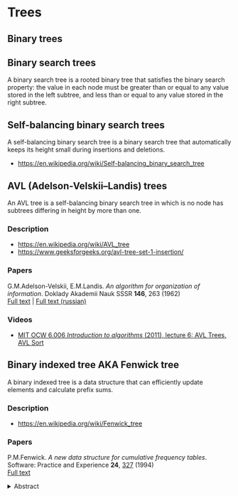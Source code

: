 # Trees

## Binary trees

## Binary search trees

A binary search tree is a rooted binary tree that satisfies the binary search property: the value in each node must be greater than or equal to any value stored in the left subtree, and less than or equal to any value stored in the right subtree.

## Self-balancing binary search trees

A self-balancing binary search tree is a binary search tree that automatically keeps its height small during insertions and deletions.

* https://en.wikipedia.org/wiki/Self-balancing_binary_search_tree

## AVL (Adelson-Velskii&ndash;Landis) trees

An AVL tree is a self-balancing binary search tree in which is no node has subtrees differing in height by more than one.

### Description

* https://en.wikipedia.org/wiki/AVL_tree
* https://www.geeksforgeeks.org/avl-tree-set-1-insertion/

### Papers

G.M.Adelson-Velskii, E.M.Landis. *An algorithm for organization of information*. Doklady Akademii Nauk SSSR **146**, 263 (1962)\
[Full text](http://professor.ufabc.edu.br/~jesus.mena/courses/mc3305-2q-2015/AED2-10-avl-paper.pdf) | [Full text (russian)](http://www.mathnet.ru/links/29d35467640f7ae44d5d347a765fc559/dan26964.pdf)

### Videos

* [MIT OCW 6.006 *Introduction to algorithms* (2011), lecture 6: AVL Trees, AVL Sort](https://www.youtube.com/watch?v=FNeL18KsWPc)

## Binary indexed tree AKA Fenwick tree

A binary indexed tree is a data structure that can efficiently update elements and calculate prefix sums.

### Description

* https://en.wikipedia.org/wiki/Fenwick_tree

### Papers

P.M.Fenwick. *A new data structure for cumulative frequency tables*. Software: Practice and Experience **24**, [327](https://dx.doi.org/10.1002/spe.4380240306) (1994)\
[Full text](http://citeseerx.ist.psu.edu/viewdoc/download?doi=10.1.1.14.8917&rep=rep1&type=pdf)
<details>
<summary>Abstract</summary>
A new method (the "binary indexed tree") is presented for maintaining the cumulative frequencies which are needed to support dynamic arithmetic data compression. It is based on a decomposition of the cumulative frequencies into portions which parallel the binary representation of the index of the table element (or symbol). The operations to traverse the data structure are based on the binary coding of the index. In comparison with previous methods, the binary indexed tree is faster, using more compact data and simpler code. The access time for all operations is either constant or proportional to the logarithm of the table size. In conjunction with the compact data structure, this makes the new method particularly suitable for large symbol alphabets.
</details>

